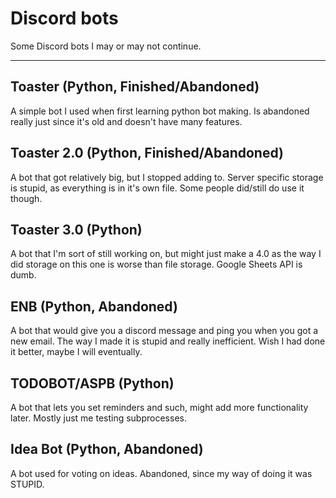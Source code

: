 # Discord bots
Some Discord bots I may or may not continue.

---

## Toaster (Python, Finished/Abandoned)
A simple bot I used when first learning python bot making. Is abandoned really just since it's old and doesn't have many features.

## Toaster 2.0 (Python, Finished/Abandoned)
A bot that got relatively big, but I stopped adding to. Server specific storage is stupid, as everything is in it's own file. Some people did/still do use it though.

## Toaster 3.0 (Python)
A bot that I'm sort of still working on, but might just make a 4.0 as the way I did storage on this one is worse than file storage. Google Sheets API is dumb.

## ENB (Python, Abandoned)
A bot that would give you a discord message and ping you when you got a new email. The way I made it is stupid and really inefficient. Wish I had done it better, maybe I will eventually.

## TODOBOT/ASPB (Python)
A bot that lets you set reminders and such, might add more functionality later. Mostly just me testing subprocesses.

## Idea Bot (Python, Abandoned)
A bot used for voting on ideas. Abandoned, since my way of doing it was STUPID.
